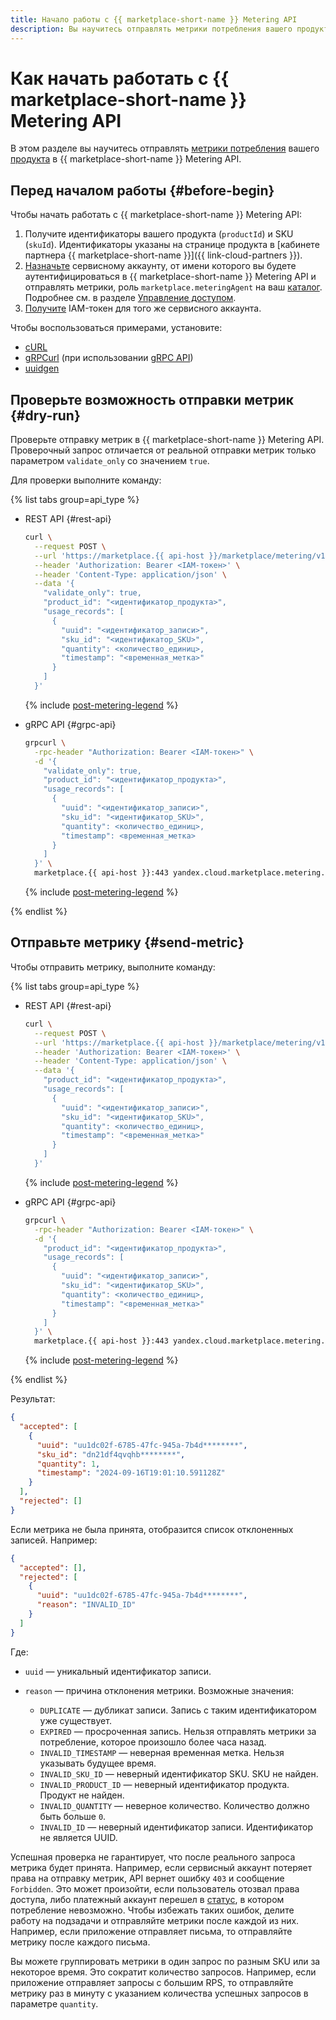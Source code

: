 ```yaml
---
title: Начало работы с {{ marketplace-short-name }} Metering API
description: Вы научитесь отправлять метрики потребления вашего продукта в {{ marketplace-short-name }} Metering API.
---
```


# Как начать работать с {{ marketplace-short-name }} Metering API

В этом разделе вы научитесь отправлять [метрики потребления](../concepts/api-usage.md) вашего [продукта](../concepts/product.md) в {{ marketplace-short-name }} Metering API.


## Перед началом работы {#before-begin}

Чтобы начать работать c {{ marketplace-short-name }} Metering API:

1. Получите идентификаторы вашего продукта (`productId`) и SKU (`skuId`). Идентификаторы указаны на странице продукта в [кабинете партнера {{ marketplace-short-name }}]({{ link-cloud-partners }}).
1. [Назначьте](../../iam/operations/sa/assign-role-for-sa.md#binding-role-organization) сервисному аккаунту, от имени которого вы будете аутентифицироваться в {{ marketplace-short-name }} Metering API и отправлять метрики, роль `marketplace.meteringAgent` на ваш [каталог](../../resource-manager/concepts/resources-hierarchy.md#folder). Подробнее см. в разделе [Управление доступом](../security/index.md).
1. [Получите](../../iam/concepts/authorization/iam-token) IAM-токен для того же сервисного аккаунта.

Чтобы воспользоваться примерами, установите:

* [cURL](https://curl.haxx.se)
* [gRPCurl](https://github.com/fullstorydev/grpcurl) (при использовании [gRPC API](../api-ref/ImageProductUsage/index))
* [uuidgen](https://uuidgen.org/)


## Проверьте возможность отправки метрик {#dry-run}

Проверьте отправку метрик в {{ marketplace-short-name }} Metering API. Проверочный запрос отличается от реальной отправки метрик только параметром `validate_only` со значением `true`.

Для проверки выполните команду:

{% list tabs group=api_type %}

- REST API {#rest-api}

  ```bash
  curl \
    --request POST \
    --url 'https://marketplace.{{ api-host }}/marketplace/metering/v1/imageProductUsage/write' \
    --header 'Authorization: Bearer <IAM-токен>' \
    --header 'Content-Type: application/json' \
    --data '{
      "validate_only": true,
      "product_id": "<идентификатор_продукта>",
      "usage_records": [
        {
          "uuid": "<идентификатор_записи>",
          "sku_id": "<идентификатор_SKU>",
          "quantity": <количество_единиц>,
          "timestamp": "<временная_метка>"
        }
      ]
    }'
  ```

  {% include [post-metering-legend](../../_includes/marketplace/post-metering-legend.md) %}

- gRPC API {#grpc-api}

  ```bash
  grpcurl \
    -rpc-header "Authorization: Bearer <IAM-токен>" \
    -d '{
      "validate_only": true,
      "product_id": "<идентификатор_продукта>",
      "usage_records": [
        {
          "uuid": "<идентификатор_записи>",
          "sku_id": "<идентификатор_SKU>",
          "quantity": <количество_единиц>,
          "timestamp": <временная_метка>
        }
      ]
    }' \
    marketplace.{{ api-host }}:443 yandex.cloud.marketplace.metering.v1.ImageProductUsageService/Write
  ```

  {% include [post-metering-legend](../../_includes/marketplace/post-metering-legend.md) %}

{% endlist %}

## Отправьте метрику {#send-metric}

Чтобы отправить метрику, выполните команду:

{% list tabs group=api_type %}

- REST API {#rest-api}

  ```bash
  curl \
    --request POST \
    --url 'https://marketplace.{{ api-host }}/marketplace/metering/v1/imageProductUsage/write' \
    --header 'Authorization: Bearer <IAM-токен>' \
    --header 'Content-Type: application/json' \
    --data '{
      "product_id": "<идентификатор_продукта>",
      "usage_records": [
        {
          "uuid": "<идентификатор_записи>",
          "sku_id": "<идентификатор_SKU>",
          "quantity": <количество_единиц>,
          "timestamp": "<временная_метка>"
        }
      ]
    }'
  ```

  {% include [post-metering-legend](../../_includes/marketplace/post-metering-legend.md) %}

- gRPC API {#grpc-api}

  ```bash
  grpcurl \
    -rpc-header "Authorization: Bearer <IAM-токен>" \
    -d '{
      "product_id": "<идентификатор_продукта>",
      "usage_records": [
        {
          "uuid": "<идентификатор_записи>",
          "sku_id": "<идентификатор_SKU>",
          "quantity": <количество_единиц>,
          "timestamp": "<временная_метка>"
        }
      ]
    }' \
    marketplace.{{ api-host }}:443 yandex.cloud.marketplace.metering.v1.ImageProductUsageService/Write
  ```

  {% include [post-metering-legend](../../_includes/marketplace/post-metering-legend.md) %}

{% endlist %}

Результат:

```json
{
  "accepted": [
    {
      "uuid": "uu1dc02f-6785-47fc-945a-7b4d********",
      "sku_id": "dn21df4qvqhb********",
      "quantity": 1,
      "timestamp": "2024-09-16T19:01:10.591128Z"
    }
  ],
  "rejected": []
}
```

Если метрика не была принята, отобразится список отклоненных записей. Например:

```json
{
  "accepted": [],
  "rejected": [
    {
      "uuid": "uu1dc02f-6785-47fc-945a-7b4d********",
      "reason": "INVALID_ID"
    }
  ]
}
```

Где:

* `uuid` — уникальный идентификатор записи.
* `reason` — причина отклонения метрики. Возможные значения:

    * `DUPLICATE` — дубликат записи. Запись с таким идентификатором уже существует.
    * `EXPIRED` — просроченная запись. Нельзя отправлять метрики за потребление, которое произошло более часа назад.
    * `INVALID_TIMESTAMP` — неверная временная метка. Нельзя указывать будущее время.
    * `INVALID_SKU_ID` — неверный идентификатор SKU. SKU не найден.
    * `INVALID_PRODUCT_ID` — неверный идентификатор продукта. Продукт не найден.
    * `INVALID_QUANTITY` — неверное количество. Количество должно быть больше `0`.
    * `INVALID_ID` — неверный идентификатор записи. Идентификатор не является UUID.

Успешная проверка не гарантирует, что после реального запроса метрика будет принята. Например, если сервисный аккаунт потеряет права на отправку метрик, API вернет ошибку `403` и сообщение `Forbidden`. Это может произойти, если пользователь отозвал права доступа, либо платежный аккаунт перешел в [статус](../../billing/concepts/billing-account-statuses), в котором потребление невозможно. Чтобы избежать таких ошибок, делите работу на подзадачи и отправляйте метрики после каждой из них. Например, если приложение отправляет письма, то отправляйте метрику после каждого письма.

Вы можете группировать метрики в один запрос по разным SKU или за некоторое время. Это сократит количество запросов. Например, если приложение отправляет запросы с большим RPS, то отправляйте метрику раз в минуту с указанием количества успешных запросов в параметре `quantity`.